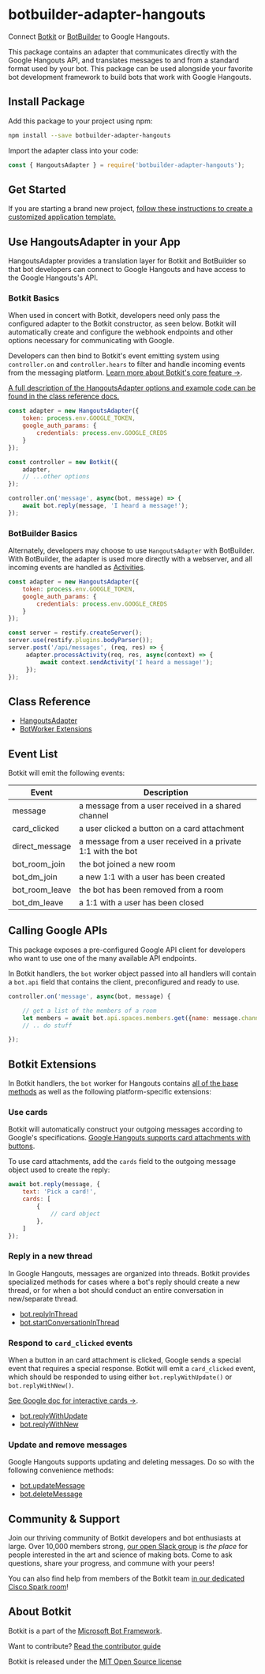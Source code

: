 # botbuilder-adapter-hangouts

Connect [Botkit](https://www.npmjs.com/package/botkit) or [BotBuilder](https://www.npmjs.com/package/botbuilder) to Google Hangouts.

This package contains an adapter that communicates directly with the Google Hangouts API,
and translates messages to and from a standard format used by your bot. This package can be used alongside your favorite bot development framework to build bots that work with Google Hangouts.

## Install Package

Add this package to your project using npm:

```bash
npm install --save botbuilder-adapter-hangouts
```

Import the adapter class into your code:

```javascript
const { HangoutsAdapter } = require('botbuilder-adapter-hangouts');
```

## Get Started

If you are starting a brand new project, [follow these instructions to create a customized application template.](../docs/index.md)

## Use HangoutsAdapter in your App

HangoutsAdapter provides a translation layer for Botkit and BotBuilder so that bot developers can connect to Google Hangouts and have access to the Google Hangouts's API.

### Botkit Basics

When used in concert with Botkit, developers need only pass the configured adapter to the Botkit constructor, as seen below. Botkit will automatically create and configure the webhook endpoints and other options necessary for communicating with Google.

Developers can then bind to Botkit's event emitting system using `controller.on` and `controller.hears` to filter and handle incoming events from the messaging platform. [Learn more about Botkit's core feature &rarr;](../docs/index.md).

[A full description of the HangoutsAdapter options and example code can be found in the class reference docs.](../docs/reference/hangouts.md#create-a-new-hangoutsadapter)

```javascript
const adapter = new HangoutsAdapter({
    token: process.env.GOOGLE_TOKEN,
    google_auth_params: {
        credentials: process.env.GOOGLE_CREDS
    }
});

const controller = new Botkit({
    adapter,
    // ...other options
});

controller.on('message', async(bot, message) => {
    await bot.reply(message, 'I heard a message!');
});
```

### BotBuilder Basics

Alternately, developers may choose to use `HangoutsAdapter` with BotBuilder. With BotBuilder, the adapter is used more directly with a webserver, and all incoming events are handled as [Activities](https://docs.microsoft.com/en-us/javascript/api/botframework-schema/activity?view=botbuilder-ts-latest).

```javascript
const adapter = new HangoutsAdapter({
    token: process.env.GOOGLE_TOKEN,
    google_auth_params: {
        credentials: process.env.GOOGLE_CREDS
    }
});

const server = restify.createServer();
server.use(restify.plugins.bodyParser());
server.post('/api/messages', (req, res) => {
     adapter.processActivity(req, res, async(context) => {
         await context.sendActivity('I heard a message!');
     });
});
```

## Class Reference

* [HangoutsAdapter](../docs/reference/hangouts.md#hangoutsadapter)
* [BotWorker Extensions](../docs/reference/hangouts.md#hangoutsbotworker)

## Event List

Botkit will emit the following events: 

| Event | Description
|--- |---
| message | a message from a user received in a shared channel
| card_clicked | a user clicked a button on a card attachment
| direct_message | a message from a user received in a private 1:1 with the bot
| bot_room_join | the bot joined a new room
| bot_dm_join | a new 1:1 with a user has been created
| bot_room_leave | the bot has been removed from a room
| bot_dm_leave | a 1:1 with a user has been closed

## Calling Google APIs

This package exposes a pre-configured Google API client for developers who want to use one of the many available API endpoints.

In Botkit handlers, the `bot` worker object passed into all handlers will contain a `bot.api` field that contains the client, preconfigured and ready to use.

```javascript
controller.on('message', async(bot, message) {

    // get a list of the members of a room
    let members = await bot.api.spaces.members.get({name: message.channel});
    // .. do stuff

});
```

## Botkit Extensions

In Botkit handlers, the `bot` worker for Hangouts contains [all of the base methods](../docs/reference/core.md#BotWorker) as well as the following platform-specific extensions:

### Use cards

Botkit will automatically construct your outgoing messages according to Google's specifications. [Google Hangouts supports card attachments with buttons](https://developers.google.com/hangouts/chat/reference/message-formats/cards).

To use card attachments, add the `cards` field to the outgoing message object used to create the reply:

```javascript
await bot.reply(message, {
    text: 'Pick a card!',
    cards: [
        {
            // card object
        },
    ]
});
```

### Reply in a new thread

In Google Hangouts, messages are organized into threads. Botkit provides specialized methods for cases where a bot's reply should create a new thread, or for when a bot should conduct an entire conversation in new/separate thread.

* [bot.replyInThread](../docs/reference/hangouts.md#replyinthread)
* [bot.startConversationInThread](../docs/reference/hangouts.md#startconversationinthread)

### Respond to `card_clicked` events

When a button in an card attachment is clicked, Google sends a special event that requires a special response.  Botkit will emit a `card_clicked` event, which should be responded to using 
either `bot.replyWithUpdate()` or `bot.replyWithNew()`.

[See Google doc for interactive cards &rarr;](https://developers.google.com/hangouts/chat/how-tos/cards-onclick#responding_to_clicks_with_a_new_or_updated_message).

* [bot.replyWithUpdate](../docs/reference/hangouts.md#replywithupdate)
* [bot.replyWithNew](../docs/reference/hangouts.md#relpywithnew)

### Update and remove messages

Google Hangouts supports updating and deleting messages. Do so with the following convenience methods:

* [bot.updateMessage](../docs/reference/hangouts.md#updatemessage)
* [bot.deleteMessage](../docs/reference/hangouts.md#deletemessage)


## Community & Support

Join our thriving community of Botkit developers and bot enthusiasts at large.
Over 10,000 members strong, [our open Slack group](https://community.botkit.ai) is
_the place_ for people interested in the art and science of making bots.
Come to ask questions, share your progress, and commune with your peers!

You can also find help from members of the Botkit team [in our dedicated Cisco Spark room](https://eurl.io/#SyNZuomKx)!

## About Botkit

Botkit is a part of the [Microsoft Bot Framework](https://dev.botframework.com).

Want to contribute? [Read the contributor guide](https://github.com/howdyai/botkit/blob/master/CONTRIBUTING.md)

Botkit is released under the [MIT Open Source license](https://github.com/howdyai/botkit/blob/master/LICENSE.md)